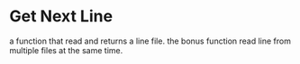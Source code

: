 # Get Next Line

a function that read and returns a line file.
the bonus function read line from multiple files at the same time.
